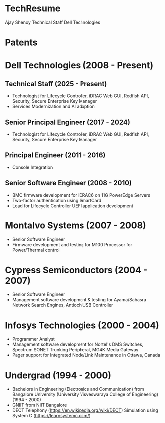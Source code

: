 # TechResume
Ajay Shenoy
Technical Staff
Dell Technologies

# Patents

# Dell Technologies (2008 - Present)
## Technical Staff (2025 - Present)
- Technologist for Lifecycle Controller, iDRAC Web GUI, Redfish API, Security, Secure Enterprise Key Manager
- Services Modernization and AI adoption

## Senior Principal Engineer (2017 - 2024)
- Technologist for Lifecycle Controller, iDRAC Web GUI, Redfish API, Security, Secure Enterprise Key Manager
 
## Principal Engineer (2011 - 2016)
- Console Integration
 
## Senior Software Engineer (2008 - 2010)
- BMC firmware development for iDRAC6 on 11G PowerEdge Servers
- Two-factor authentication using SmartCard
- Lead for Lifecycle Controller UEFI application development
  
# Montalvo Systems (2007 - 2008)
- Senior Software Engineer
- Firmware development and testing for M100 Processor for Power/Thermal control 

# Cypress Semiconductors (2004 - 2007)
- Senior Software Engineer
- Management software development & testing for Ayama/Sahasra Network Search Engines, Antioch USB Controller

# Infosys Technologies (2000 - 2004)
- Programmer Analyst
- Management software development for Nortel's DMS Switches, Spectrum SONET Trunking Peripheral, MG4K Media Gateway
- Pager support for Integrated Node/Link Maintenance in Ottawa, Canada

# Undergrad (1994 - 2000)
* Bachelors in Engineering (Electronics and Communication) from Bangalore University (University Visveswaraya College of Engineering) (1994 - 2000)
* GNIIT from NIIT Bangalore
* DECT Telephony (https://en.wikipedia.org/wiki/DECT) Simulation using System C (https://learnsystemc.com/)


  
